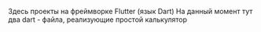 Здесь проекты на фреймворке Flutter (язык Dart)
На данный момент тут два dart - файла, реализующие простой калькулятор 
